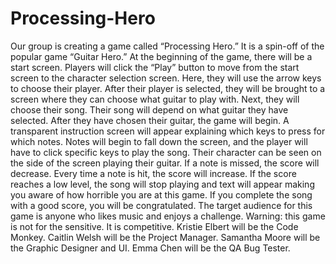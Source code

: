 Processing-Hero
===============
  Our group is creating a game called “Processing Hero.” It is a spin-off of the popular game “Guitar Hero.” At the beginning of the game, there will be a start screen. Players will click the “Play” button to move from the start screen to the character selection screen. Here, they will use the arrow keys to choose their player. After their player is selected, they will be brought to a screen where they can choose what guitar to play with. Next, they will choose their song. Their song will depend on what guitar they have selected. After they have chosen their guitar, the game will begin. A transparent instruction screen will appear explaining which keys to press for which notes. Notes will begin to fall down the screen, and the player will have to click specific keys to play the song. Their character can be seen on the side of the screen playing their guitar. If a note is missed, the score will decrease. Every time a note is hit, the score will increase. If the score reaches a low level, the song will stop playing and text will appear making you aware of how horrible you are at this game. If you complete the song with a good score, you will be congratulated. 
	The target audience for this game is anyone who likes music and enjoys a challenge. Warning: this game is not for the sensitive. It is competitive. Kristie Elbert will be the Code Monkey. Caitlin Welsh will be the Project Manager. Samantha Moore will be the Graphic Designer and UI. Emma Chen will be the QA Bug Tester. 
